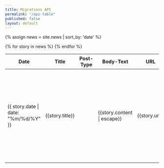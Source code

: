 ```yaml
---
title: Migrations API
permalink: "/api-table"
published: false
layout: default
---
```


{% assign news = site.news |  sort_by: 'date' %}

<table>
  <thead>
    <tr>
      <th>Date</th>
      <th>Title</th>
      <th>Post-Type</th>
      <th>Body-Text</th>
      <th>URL</th>
      <th>Solutions</th>
      <th>Regions</th>
    </tr>
  </thead>
  <tbody>
  {% for story in news %}
    <tr>
      <td>{{ story.date | date: "%m/%d/%Y" }}</td>
      <td>{{story.title}}</td>
      <td></td>
      <td>{{story.content | escape}}</td>
      <td>{{story.url}}</td>
      <td>{% for solution in story.solutions %}{{solution | replace: 'Include Primary and/or Secondary Solutions', ''}}{% unless forloop.last %}, {% endunless %}{% endfor %}</td>
      <td>{{story.regions}}</td>
    </tr>
  {% endfor %}
  </tbody>
</table>
